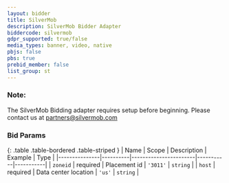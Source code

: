 ```yaml
---
layout: bidder
title: SilverMob
description: SilverMob Bidder Adapter
biddercode: silvermob
gdpr_supported: true/false
media_types: banner, video, native
pbjs: false
pbs: true
prebid_member: false
list_group: st
---
```


### Note:

The SilverMob Bidding adapter requires setup before beginning. Please contact us at partners@silvermob.com

### Bid Params

{: .table .table-bordered .table-striped }
| Name          | Scope    | Description           | Example   | Type      |
|---------------|----------|-----------------------|-----------|-----------|
| `zoneid`      | required | Placement id         | `'3011'`    | `string` |
| `host`      | required | Data center location         | `'us'`    | `string` |